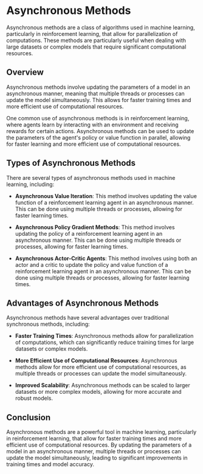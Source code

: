 # Asynchronous Methods

Asynchronous methods are a class of algorithms used in machine learning, particularly in reinforcement learning, that allow for parallelization of computations. These methods are particularly useful when dealing with large datasets or complex models that require significant computational resources.

## Overview

Asynchronous methods involve updating the parameters of a model in an asynchronous manner, meaning that multiple threads or processes can update the model simultaneously. This allows for faster training times and more efficient use of computational resources.

One common use of asynchronous methods is in reinforcement learning, where agents learn by interacting with an environment and receiving rewards for certain actions. Asynchronous methods can be used to update the parameters of the agent's policy or value function in parallel, allowing for faster learning and more efficient use of computational resources.

## Types of Asynchronous Methods

There are several types of asynchronous methods used in machine learning, including:

- **Asynchronous Value Iteration**: This method involves updating the value function of a reinforcement learning agent in an asynchronous manner. This can be done using multiple threads or processes, allowing for faster learning times.

- **Asynchronous Policy Gradient Methods**: This method involves updating the policy of a reinforcement learning agent in an asynchronous manner. This can be done using multiple threads or processes, allowing for faster learning times.

- **Asynchronous Actor-Critic Agents**: This method involves using both an actor and a critic to update the policy and value function of a reinforcement learning agent in an asynchronous manner. This can be done using multiple threads or processes, allowing for faster learning times.

## Advantages of Asynchronous Methods

Asynchronous methods have several advantages over traditional synchronous methods, including:

- **Faster Training Times**: Asynchronous methods allow for parallelization of computations, which can significantly reduce training times for large datasets or complex models.

- **More Efficient Use of Computational Resources**: Asynchronous methods allow for more efficient use of computational resources, as multiple threads or processes can update the model simultaneously.

- **Improved Scalability**: Asynchronous methods can be scaled to larger datasets or more complex models, allowing for more accurate and robust models.

## Conclusion

Asynchronous methods are a powerful tool in machine learning, particularly in reinforcement learning, that allow for faster training times and more efficient use of computational resources. By updating the parameters of a model in an asynchronous manner, multiple threads or processes can update the model simultaneously, leading to significant improvements in training times and model accuracy.
